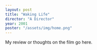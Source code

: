 ```yaml
---
layout: post
title: "Waking Life"
director: "A Director"
year: 2001
poster: "/assets/img/home.png"
---
```


My review or thoughts on the film go here.
